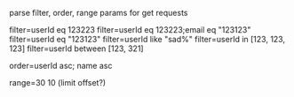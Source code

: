 parse filter, order, range params for get requests
 
filter=userId eq 123223
filter=userId eq 123223;email eq "123123" 
filter=userId eq "123123"
filter=userId like "sad%"
filter=userId in [123, 123, 123]
filter=userId between [123, 321]

order=userId asc; name asc

range=30 10 (limit offset?)